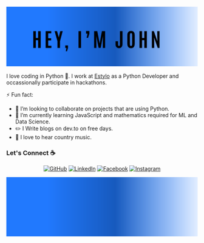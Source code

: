![alt text](images/top.svg)

I love coding in Python :snake:. I work at [Estylo](https://estylo.in/) as a Python Developer and occassionally participate in hackathons.

⚡ Fun fact:
- 👯 I’m looking to collaborate on projects that are using Python.
- 🌱 I’m currently learning JavaScript and mathematics required for ML and Data Science.
- :pencil2: I Write blogs on dev.to on free days.
- :musical_note: I love to hear country music.


### Let's Connect :coffee:
<p align="center">
	<a href="https://github.com/JohnElvisMedeirosCosta"><img src="https://img.icons8.com/bubbles/50/000000/github.png" alt="GitHub"/></a>
	<a href="https://www.linkedin.com/in/john-elvis-medeiros-costa-69258a124/"><img src="https://img.icons8.com/bubbles/50/000000/linkedin.png" alt="LinkedIn"/></a>
	<a href="https://www.facebook.com/john.elvis.37/"><img src="https://img.icons8.com/bubbles/50/000000/facebook-new.png" alt="Facebook"/></a>
	<a href="https://www.instagram.com/johnelviscosta/"><img src="https://img.icons8.com/bubbles/50/000000/instagram.png" alt="Instagram"/></a>
</p>

![alt text](./images/bottom.svg)
